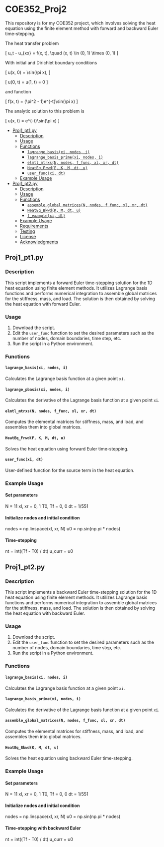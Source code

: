 # COE352_Proj2
This repository is for my COE352 project, which involves solving the heat equation using the finite element method with forward and backward Euler time-stepping.  

The heat transfer problem

\[ u_t - u_{xx} = f(x, t), \quad (x, t) \in (0, 1) \times (0, 1) \]

With initial and Dirichlet boundary conditions

\[ u(x, 0) = \sin(\pi x), \]

\[ u(0, t) = u(1, t) = 0 \]

and function

\[ f(x, t) = (\pi^2 - 1)e^{-t}\sin(\pi x) \]

The analytic solution to this problem is

\[ u(x, t) = e^{-t}\sin(\pi x) \]

- [Proj1_pt1.py](#proj1_pt1.py)
  - [Description](#description)
  - [Usage](#usage)
  - [Functions](#functions)
    - [`lagrange_basis(xi, nodes, i)`](#lagrange_basisxi-nodes-i)
    - [`lagrange_basis_prime(xi, nodes, i)`](#lagrange_basis_primexi-nodes-i)
    - [`elmtl_mtrxs(N, nodes, f_func, xl, xr, dt)`](#elmtl_mtrxsN-nodes-f_func-xl-xr-dt)
    - [`HeatEq_Frwd(F, K, M, dt, u)`](#heateq_frwdF-k-m-dt-u)
    - [`user_func(xi, dt)`](#user_funcxi-dt)
  - [Example Usage](#example-usage)
- [Proj1_pt2.py](#proj1-pt2py)
  - [Description](#description-1)
  - [Usage](#usage-1)
  - [Functions](#functions-1)
    - [`assemble_global_matrices(N, nodes, f_func, xl, xr, dt)`](#assemble_global_matricesN-nodes-f_func-xl-xr-dt)
    - [`HeatEq_Bkwd(K, M, dt, u)`](#heateq_bkwdK-m-dt-u)
    - [`f_example(xi, dt)`](#f_examplexi-dt)
  - [Example Usage](#example-usage-1)
  - [Requirements](#requirements)
  - [Testing](#testing)
  - [License](#license)
  - [Acknowledgments](#acknowledgments)


## Proj1_pt1.py

### Description
This script implements a forward Euler time-stepping solution for the 1D heat equation using finite element methods. It utilizes Lagrange basis functions and performs numerical integration to assemble global matrices for the stiffness, mass, and load. The solution is then obtained by solving the heat equation with forward Euler.

### Usage
1. Download the script.
2. Edit the `user_func` function to set the desired parameters such as the number of nodes, domain boundaries, time step, etc.
3. Run the script in a Python environment.

### Functions

#### `lagrange_basis(xi, nodes, i)`
Calculates the Lagrange basis function at a given point `xi`.

#### `lagrange_pbasis(xi, nodes, i)`
Calculates the derivative of the Lagrange basis function at a given point `xi`.

#### `elmtl_mtrxs(N, nodes, f_func, xl, xr, dt)`
Computes the elemental matrices for stiffness, mass, and load, and assembles them into global matrices.

#### `HeatEq_Frwd(F, K, M, dt, u)`
Solves the heat equation using forward Euler time-stepping.

#### `user_func(xi, dt)`
User-defined function for the source term in the heat equation.

### Example Usage

#### Set parameters
N = 11
xl, xr = 0, 1
T0, Tf = 0, 0
dt = 1/551

#### Initialize nodes and initial condition
nodes = np.linspace(xl, xr, N)
u0 = np.sin(np.pi * nodes)

#### Time-stepping
nt = int((Tf - T0) / dt)
u_curr = u0


## Proj1_pt2.py

### Description
This script implements a backward Euler time-stepping solution for the 1D heat equation using finite element methods. It utilizes Lagrange basis functions and performs numerical integration to assemble global matrices for the stiffness, mass, and load. The solution is then obtained by solving the heat equation with backward Euler.

### Usage
1. Download the script.
2. Edit the `user_func` function to set the desired parameters such as the number of nodes, domain boundaries, time step, etc.
3. Run the script in a Python environment.

### Functions

#### `lagrange_basis(xi, nodes, i)`
Calculates the Lagrange basis function at a given point `xi`.

#### `lagrange_basis_prime(xi, nodes, i)`
Calculates the derivative of the Lagrange basis function at a given point `xi`.

#### `assemble_global_matrices(N, nodes, f_func, xl, xr, dt)`
Computes the elemental matrices for stiffness, mass, and load, and assembles them into global matrices.

#### `HeatEq_Bkwd(K, M, dt, u)`
Solves the heat equation using backward Euler time-stepping.

### Example Usage

#### Set parameters
N = 11
xl, xr = 0, 1
T0, Tf = 0, 0
dt = 1/551

#### Initialize nodes and initial condition
nodes = np.linspace(xl, xr, N)
u0 = np.sin(np.pi * nodes)

#### Time-stepping with backward Euler
nt = int((Tf - T0) / dt)
u_curr = u0
